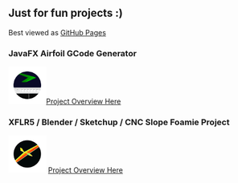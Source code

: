## Just for fun projects :)

Best viewed as [GitHub Pages](https://c-devine.github.io/Projects/)

### JavaFX Airfoil GCode Generator

![JFX_GGode](content/jfx_gcode/img/jfx_gcode-button-small.png?raw=true)[Project Overview Here](content/jfx_gcode/jfx_gcode.md)


### XFLR5 / Blender / Sketchup / CNC Slope Foamie Project

![XFLR5](content/xflr5/img/xflr5-button-small.png?raw=true) [Project Overview Here](content/xflr5/xflr5.md)

